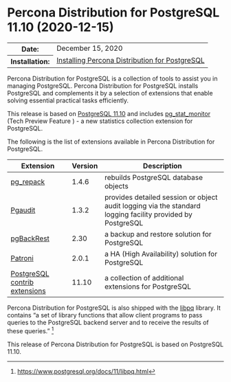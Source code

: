 # Percona Distribution for PostgreSQL 11.10 (2020-12-15)

<table class="docutils field-list" frame="void" rules="none">
  <colgroup>
    <col class="field-name">
    <col class="field-body">
  </colgroup>
  <tbody valign="top">
    <tr class="field-odd field">
      <th class="field-name">Date:</th>
      <td class="field-body">December 15, 2020</td>
    </tr>
    <tr class="field-even field">
      <th class="field-name">Installation:</th>
      <td class="field-body">
        <a class="reference external" href="https://www.percona.com/doc/postgresql/11/installing.html#">Installing Percona Distribution for PostgreSQL</a></td>
    </tr>
  </tbody>
</table> 


Percona Distribution for PostgreSQL is a collection of tools to assist you in managing PostgreSQL. Percona Distribution for PostgreSQL
installs PostgreSQL and complements it by a selection of extensions that
enable solving essential practical tasks efficiently.

This release is based on [PostgreSQL 11.10](https://www.postgresql.org/docs/release/11.10/) and includes [pg_stat_monitor](https://github.com/percona/pg_stat_monitor) (Tech Preview Feature ) - a new statistics collection extension for PostgreSQL.

The following is the list of extensions available in Percona Distribution for PostgreSQL.


| Extension           | Version        | Description                  |
| ------------------- | -------------- | ---------------------------- |
| [pg_repack](https://github.com/reorg/pg_repack) | 1.4.6   | rebuilds PostgreSQL database objects           |
| [Pgaudit](https://www.pgaudit.org/)             | 1.3.2   | provides detailed session or object audit logging via the standard logging facility provided by PostgreSQL                |
| [pgBackRest](https://pgbackrest.org/)           | 2.30    | a backup and restore solution for PostgreSQL       |
| [Patroni](https://patroni.readthedocs.io/en/latest/) | 2.0.1 | a HA (High Availability) solution for PostgreSQL |
| [PostgreSQL contrib extensions](https://www.postgresql.org/docs/11/contrib.html)                             | 11.10   | a collection of additional extensions for PostgreSQL |


Percona Distribution for PostgreSQL is also shipped with the [libpq](https://www.postgresql.org/docs/11/libpq.html) library. It contains “a set of
library functions that allow client programs to pass queries to the PostgreSQL
backend server and to receive the results of these queries.” [^1]

This release of Percona Distribution for PostgreSQL is based on PostgreSQL 11.10.


[^1]: https://www.postgresql.org/docs/11/libpq.html
